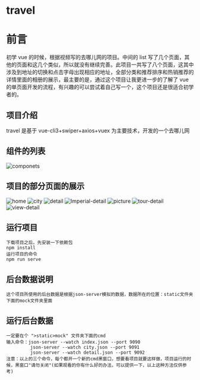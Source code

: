 # travel

# 前言

初学 vue 的时候，根据视频写的去哪儿网的项目。中间的 list 写了几个页面，其他的页面和这几个类似，所以就没有继续完善。此项目一共写了八个页面，这其中涉及到地址的切换和点击字母出现相应的地址，全部分类和推荐排序和热销推荐的详情里面的相册的展示，最主要的是，通过这个项目让我更进一步的了解了 vue 的单页面开发的流程，有兴趣的可以尝试着自己写一个，这个项目还是很适合初学者的。

## 项目介绍

travel 是基于 vue-cli3+swiper+axios+vuex 为主要技术，开发的一个去哪儿网

## 组件的列表

![componets](https://github.com/ZFtime/travel/blob/master/src/assets/img/componets.png)

## 项目的部分页面的展示

![home](https://github.com/ZFtime/travel/blob/master/src/assets/img/home.gif)
![city](https://github.com/ZFtime/travel/blob/master/src/assets/img/city.gif)
![detail](https://github.com/ZFtime/travel/blob/master/src/assets/img/detail.png)
![Imperial-detail](https://github.com/ZFtime/travel/blob/master/src/assets/img/Imperial%20-detail.png)
![picture](https://github.com/ZFtime/travel/blob/master/src/assets/img/picture.gif)
![tour-detail](https://github.com/ZFtime/travel/blob/master/src/assets/img/tour-detail.png)
![view-detail](https://github.com/ZFtime/travel/blob/master/src/assets/img/view-detail.png)

## 运行项目

```
下载项目之后，先安装一下依赖包
npm install
运行项目的命令
npm run serve
```

## 后台数据说明

```
这个项目所使用的后台数据是根据json-server模拟的数据，数据所在的位置：static文件夹下面的mock文件夹里面

```

## 运行后台数据

```
一定要在个 ">static>mock" 文件夹下面的cmd
输入命令：json-server --watch index.json --port 9090
         json-server --watch city.json --port 9091
         json-server --watch detail.json --port 9092
注意：以上的三个命令，每个都开一个新的cmd黑窗口，想要看项目就要这样做，项目运行的时候，黑窗口"请勿关闭"(如果观看的你有什么好的办法，可以提供一下，以上这种方法仅供参考)

```
